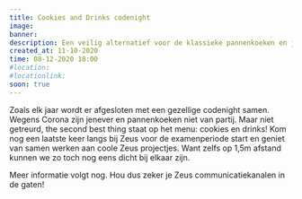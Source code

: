 ```yaml
---
title: Cookies and Drinks codenight
image: 
banner:
description: Een veilig alternatief voor de klassieke pannenkoeken en jenever codenight. Gezellig alom.
created_at: 11-10-2020
time: 08-12-2020 18:00
#location:
#locationlink:
soon: true
---
```


Zoals elk jaar wordt er afgesloten met een gezellige codenight samen. Wegens Corona zijn jenever en pannenkoeken niet van partij. Maar niet getreurd, the second best thing staat op het menu: cookies en drinks!
Kom nog een laatste keer langs bij Zeus voor de examenperiode start en geniet van samen werken aan coole Zeus projectjes. Want zelfs op 1,5m afstand kunnen we zo toch nog eens dicht bij elkaar zijn.

Meer informatie volgt nog. Hou dus zeker je Zeus communicatiekanalen in de gaten!
